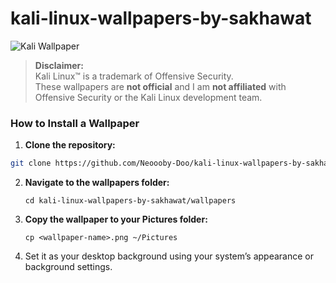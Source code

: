 # kali-linux-wallpapers-by-sakhawat
![Kali Wallpaper](https://raw.githubusercontent.com/Neoooby-Doo/kali-linux-wallpapers-by-sakhawat/521c2696a675e47851a4f6ef2e90946e4dd5e1b6/wallpapers/kali-binary-code-bg-puja.png)

> **Disclaimer:**  
> Kali Linux™ is a trademark of Offensive Security.  
> These wallpapers are **not official** and I am **not affiliated** with Offensive Security or the Kali Linux development team.

### How to Install a Wallpaper

1. **Clone the repository:**
```bash
git clone https://github.com/Neoooby-Doo/kali-linux-wallpapers-by-sakhawat.git
```

2. **Navigate to the wallpapers folder:**
   ```
   cd kali-linux-wallpapers-by-sakhawat/wallpapers
   ```
3. **Copy the wallpaper to your Pictures folder:**
   ```
   cp <wallpaper-name>.png ~/Pictures
   ```
4. Set it as your desktop background using your system’s appearance or background settings.



